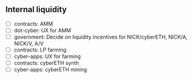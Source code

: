 ## Internal liquidity

- [ ] contracts: AMM
- [ ] dot-cyber: UX for AMM
- [ ] government: Decide on liquidity incentives for NICK/cyberETH, NICK/A, NICK/V, A/V
- [ ] contracts: LP farming
- [ ] cyber-apps: UX for farming
- [ ] contracts: cyberETH synth
- [ ] cyber-apps: cyberETH mining